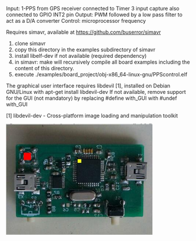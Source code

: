 Input:   1-PPS from GPS receiver connected to Timer 3 input capture
         also connected to GPIO INT2 pin
Output:  PWM followed by a low pass filter to act as a D/A converter
Control: microprocessor frequency

Requires simavr, available at https://github.com/buserror/simavr
1. clone simavr
2. copy this directory in the examples subdirectory of simavr
3. install libelf-dev if not available (required dependency)
4. in simavr: make
will recursively compile all board examples including the content of this directory.
5. execute ./examples/board_project/obj-x86_64-linux-gnu/PPScontrol.elf

The graphical user interface requires libdevil [1], installed on Debian GNU/Linux with
apt-get install libdevil-dev
If not available, remove support for the GUI (not mandatory) by replacing
#define with_GUI
with
#undef with_GUI

[1] libdevil-dev - Cross-platform image loading and manipulation toolkit

<img src="illustration.jpg">
